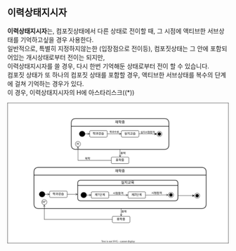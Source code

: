 ## 이력상태지시자
 **이력상태지시자**는, 컴포짓상태에서 다른 상태로 전이할 때, 그 시점에 액티브한 서브상태를 기억하고싶을 경우 사용한다.<br>
 일반적으로, 특별히 지정하지않는한 (입장점으로 전이등), 컴포짓상태는 그 안에 포함되어있는 개시상태로부터 전이는 되지만, <br>
 이력상태지시자를 쓸 경우, 다시 한번 기억해둔 상태로부터 전이 할 수 있습니다.<br>
  컴포짓 상태가 또 하나의 컴포짓 상태를 포함할 경우, 액티브한 서브상태를 복수의 단계에 걸쳐 기억하는 경우가 있다. <br>
 이 경우, 이력상태지시자의 H에 아스타리스크((*))<br>
 
 
 
  <img align="center" src="../images/State_Machine_Diagram/이력상태지시자.drawio.svg">
